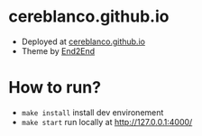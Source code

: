 # cereblanco.github.io
- Deployed at [cereblanco.github.io](cereblanco.github.io)
- Theme by [End2End](https://github.com/nandomoreirame/end2end)

# How to run?
- `make install` install dev environement
- `make start` run locally at http://127.0.0.1:4000/
